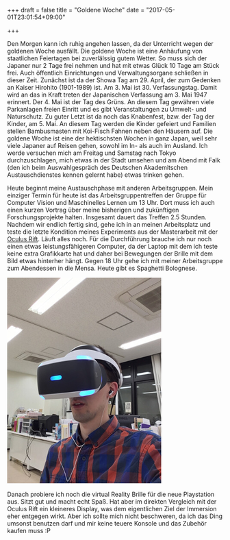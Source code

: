 +++
draft = false
title = "Goldene Woche"
date = "2017-05-01T23:01:54+09:00"

+++

Den Morgen kann ich ruhig angehen lassen, da der Unterricht wegen der goldenen
Woche ausfällt. Die goldene Woche ist eine Anhäufung von staatlichen Feiertagen
bei zuverlälssig gutem Wetter. So muss sich der Japaner nur 2 Tage frei nehmen
und hat mit etwas Glück 10 Tage am Stück frei. Auch öffentlich Einrichtungen und
Verwaltungsorgane schließen in dieser Zeit. Zunächst ist da der Showa Tag am 29.
April, der zum Gedenken an Kaiser Hirohito (1901-1989) ist. Am 3. Mai ist 30.
Verfassungstag. Damit wird an das in Kraft treten der Japanischen Verfassung am
3. Mai 1947 erinnert. Der 4. Mai ist der Tag des Grüns. An diesem Tag gewähren
viele Parkanlagen freien Einritt und es gibt Veranstaltungen zu Umwelt- und
Naturschutz. Zu guter Letzt ist da noch das Knabenfest, bzw. der Tag der Kinder,
am 5. Mai. An diesem Tag werden die Kinder gefeiert und Familien stellen
Bambusmasten mit Koi-Fisch Fahnen neben den Häusern auf. Die goldene Woche ist
eine der hektischsten Wochen in ganz Japan, weil sehr viele Japaner auf Reisen
gehen, sowohl im In- als auch im Ausland. Ich werde versuchen mich am Freitag
und Samstag nach Tokyo durchzuschlagen, mich etwas in der Stadt umsehen und am
Abend mit Falk (den ich beim Auswahlgespräch des Deutschen Akademitschen
Austauschdienstes kennen gelernt habe) etwas trinken gehen.

Heute beginnt meine Austauschphase mit anderen Arbeitsgruppen. Mein einziger
Termin für heute ist das Arbeitsgruppentreffen der Gruppe für Computer Vision
und Maschinelles Lernen um 13 Uhr. Dort muss ich auch einen kurzen Vortrag über
meine bisherigen und zukünftigen Forschungsprojekte halten. Insgesamt dauert das
Treffen 2.5 Stunden. Nachdem wir endlich fertig sind, gehe ich in an meinen
Arbeitsplatz und teste die letzte Kondition meines Experiments aus der
Masterarbeit mit der [Oculus Rift]. Läuft alles noch. Für die Durchführung
brauche ich nur noch einen etwas leistungsfähigeren Computer, da der Laptop mit
dem ich teste keine extra Grafikkarte hat und daher bei Bewegungen der Brille
mit dem Bild etwas hinterher hängt. Gegen 18 Uhr gehe ich mit meiner
Arbeitsgruppe zum Abendessen in die Mensa. Heute gibt es Spaghetti Bolognese.

![PS VR](/img/2017_05_01/morpheus.jpg)

Danach probiere ich noch die virtual Reality Brille für die neue Playstation
aus. Sitzt gut und macht echt Spaß. Hat aber im direkten Vergleich mit der
Oculus Rift ein kleineres Display, was dem eigentlichen Ziel der Immersion eher
entgegen wirkt. Aber ich sollte mich nicht beschweren, da ich das Ding umsonst
benutzen darf und mir keine teuere Konsole und das Zubehör kaufen muss :P

<!-- Links: -->
[Oculus Rift]: https://www.oculus.com/rift/
